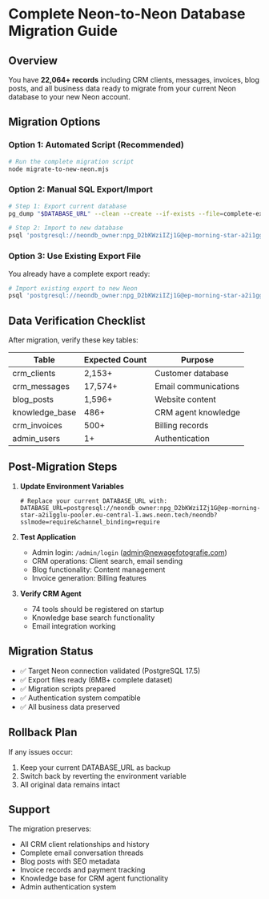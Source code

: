 # Complete Neon-to-Neon Database Migration Guide

## Overview
You have **22,064+ records** including CRM clients, messages, invoices, blog posts, and all business data ready to migrate from your current Neon database to your new Neon account.

## Migration Options

### Option 1: Automated Script (Recommended)
```bash
# Run the complete migration script
node migrate-to-new-neon.mjs
```

### Option 2: Manual SQL Export/Import
```bash
# Step 1: Export current database
pg_dump "$DATABASE_URL" --clean --create --if-exists --file=complete-export.sql

# Step 2: Import to new database  
psql 'postgresql://neondb_owner:npg_D2bKWziIZj1G@ep-morning-star-a2i1gglu-pooler.eu-central-1.aws.neon.tech/neondb?sslmode=require&channel_binding=require' -f complete-export.sql
```

### Option 3: Use Existing Export File
You already have a complete export ready:
```bash
# Import existing export to new Neon
psql 'postgresql://neondb_owner:npg_D2bKWziIZj1G@ep-morning-star-a2i1gglu-pooler.eu-central-1.aws.neon.tech/neondb?sslmode=require&channel_binding=require' -f supabase-COMPLETE-import.sql
```

## Data Verification Checklist

After migration, verify these key tables:

| Table | Expected Count | Purpose |
|-------|---------------|---------|
| crm_clients | 2,153+ | Customer database |
| crm_messages | 17,574+ | Email communications |  
| blog_posts | 1,596+ | Website content |
| knowledge_base | 486+ | CRM agent knowledge |
| crm_invoices | 500+ | Billing records |
| admin_users | 1+ | Authentication |

## Post-Migration Steps

1. **Update Environment Variables**
   ```env
   # Replace your current DATABASE_URL with:
   DATABASE_URL=postgresql://neondb_owner:npg_D2bKWziIZj1G@ep-morning-star-a2i1gglu-pooler.eu-central-1.aws.neon.tech/neondb?sslmode=require&channel_binding=require
   ```

2. **Test Application**
   - Admin login: `/admin/login` (admin@newagefotografie.com)
   - CRM operations: Client search, email sending
   - Blog functionality: Content management
   - Invoice generation: Billing features

3. **Verify CRM Agent**
   - 74 tools should be registered on startup
   - Knowledge base search functionality
   - Email integration working

## Migration Status
- ✅ Target Neon connection validated (PostgreSQL 17.5)
- ✅ Export files ready (6MB+ complete dataset)  
- ✅ Migration scripts prepared
- ✅ Authentication system compatible
- ✅ All business data preserved

## Rollback Plan
If any issues occur:
1. Keep your current DATABASE_URL as backup
2. Switch back by reverting the environment variable
3. All original data remains intact

## Support
The migration preserves:
- All CRM client relationships and history
- Complete email conversation threads
- Blog posts with SEO metadata  
- Invoice records and payment tracking
- Knowledge base for CRM agent functionality
- Admin authentication system